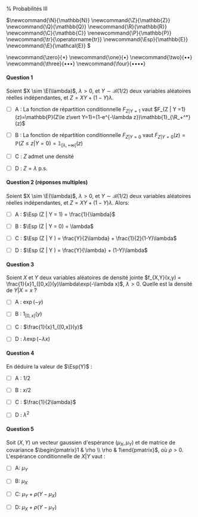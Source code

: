 % Probabilités III

<!-- LaTeX Macros -->
$\newcommand{\N}{\mathbb{N}}
\newcommand{\Z}{\mathbb{Z}}
\newcommand{\Q}{\mathbb{Q}}
\newcommand{\R}{\mathbb{R}}
\newcommand{\C}{\mathbb{C}}
\renewcommand{\P}{\mathbb{P}}
\newcommand{\tr}{\operatorname{tr}}
\newcommand{\Esp}{\mathbb{E}}
\newcommand{\E}{\mathcal{E}}
$

\newcommand{\zero}{$\mathord{\boldsymbol{\circ}}$}
\newcommand{\one}{$\mathord{\bullet}$}
\newcommand{\two}{$\mathord{\bullet}\mathord{\bullet}$}
\newcommand{\three}{$\mathord{\bullet}\mathord{\bullet}\mathord{\bullet}$}
\newcommand{\four}{$\mathord{\bullet}\mathord{\bullet}\mathord{\bullet}\mathord{\bullet}$}

#### Question 1
Soient $X \sim \E(\lambda)$, $\lambda >0$, et $Y \sim \mathcal{B}(1/2)$ deux variables aléatoires réelles indépendantes, et $Z = X Y + (1-Y)\lambda$. 

  - [ ] A : La fonction de répartition conditionnelle $F_{Z | Y =1}$ vaut $F_{Z | Y =1}(z)=\mathbb{P}(Z\le z\vert Y=1)=(1-e^{-\lambda z})\mathbb{1}_{\R_+^*}(z)$

  - [ ] B : La fonction de répartition conditionnelle $F_{Z | Y =0}$ vaut $F_{Z | Y =0}(z)=\mathbb{P}(Z\le z\vert Y=0)=\mathbb{1}_{[\lambda,+\infty[}(z)$

  - [ ] C : $Z$ admet une densité

  - [ ] D : $Z = \lambda$ p.s.


#### Question 2 (réponses multiples)
Soient $X \sim \E(\lambda)$, $\lambda >0$, et $Y \sim \mathcal{B}(1/2)$ deux variables aléatoires réelles indépendantes, et $Z = X Y + (1-Y)\lambda$. Alors:

  - [ ]  A : $\Esp (Z | Y = 1) = \frac{1}{\lambda}$

  - [ ]  B : $\Esp (Z | Y = 0) = \lambda$

  - [ ]  C : $\Esp (Z | Y ) = \frac{Y}{2\lambda} + \frac{1}{2}(1-Y)\lambda$

  - [ ]  D : $\Esp (Z | Y ) = \frac{Y}{\lambda} + (1-Y)\lambda$

#### Question 3
Soient $X$ et $Y$ deux variables aléatoires de densité jointe $f_{X,Y}(x,y) = \frac{1}{x}1_{[0,x]}(y)\lambda\exp(-\lambda x)$, $\lambda >0$. Quelle est la densité de $Y|X=x$ ?

  - [ ]  A : $\exp(-y)$

  - [ ]  B : $1_{[0,x]}(y)$

  - [ ]  C : $\frac{1}{x}1_{[0,x]}(y)$

  - [ ]  D : $\lambda\exp(-\lambda x)$

#### Question 4

En déduire la valeur de $\Esp(Y)$ :

  - [ ] A : $1/2$

  - [ ] B : $x/2$

  - [ ] C : $\frac{1}{2\lambda}$

  - [ ]  D : $\lambda^2$  

#### Question 5 

Soit $(X,Y)$ un vecteur gaussien d'espérance $(\mu_X, \mu_Y)$ et de matrice de covariance $\begin{pmatrix}1 & \rho \\ \rho & 1\end{pmatrix}$, où $\rho > 0$. L'espérance conditionnelle de $X|Y$ vaut :

  - [ ] A: $\mu_Y$

  - [ ] B: $\mu_X$

  - [ ] C: $\mu_Y + \rho (Y - \mu_X)$

  - [ ] D: $\mu_X + \rho (Y - \mu_Y)$